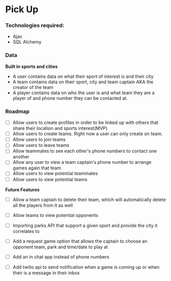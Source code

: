 # Pick Up

### Technologies required:

- Ajax
- SQL Alchemy

### Data

**Built in sports and cities**

- A user contains data on what their sport of interest is and their city
- A team contains data on their sport, city and team captain AKA the creator of the team 
- A player contains data on who the user is and what team they are a player of and phone number they can be contacted at.

### Roadmap 

- [ ] Allow users to create profiles in order to be linked up with others that share their location and sports interest(MVP)
- [ ] Allow users to create teams. Right now a user can only create on team.
- [ ] Allow users to join teams
- [ ] Allow users to leave teams
- [ ] Allow teammates to see each other's phone numbers to contact one another
- [ ] Allow any user to view a team captain's phone number to arrange games again that team
- [ ] Allow users to view potential teammates
- [ ] Allow users to view potential teams

**Future Features**
- [ ] Allow a team captain to delete their team, which will automatically delete all the players from it as well
- [ ] Allow teams to view potential opponents
- [ ] Importing parks API that support a given sport and provide the city it correlates to
- [ ] Add a request game option that allows the captain to choose an opponent team, park and time/date to play at
- [ ] Add an in chat app instead of phone numbers
- [ ] Add twilio api to send notification when a game is coming up or when their is a message in their inbox


